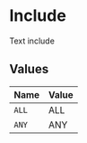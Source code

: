 # Include

Text include


## Values

| Name  | Value |
| ----- | ----- |
| `ALL` | ALL   |
| `ANY` | ANY   |